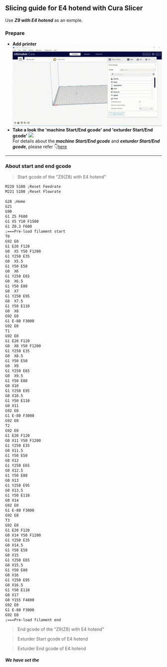 ## Slicing guide for E4 hotend with Cura Slicer
Use ***Z9 with E4 hotend*** as an exmple.
### Prepare
- **Add printer** 
![](./E4_1.gif)
- **Take a look the 'machine Start/End gcode' and 'exturder Start/End gcode'** 
![](./E4_2.gif)    
For details about the ***machine Start/End gcode***  and ***exturder Start/End gcode***, please refer :point_down:[here](#about-start-and-end-gcode)

-----------
### About start and end gcode
> Start gcode of the "Z9(Z8) with E4 hotend"

    M220 S100 ;Reset Feedrate
    M221 S100 ;Reset Flowrate

    G28 ;Home
    G21
    G90
    G1 Z5 F600
    G1 X5 Y10 F1500
    G1 Z0.3 F600
    ;===Pre-load filament start
    T0
    G92 E0
    G1 E20 F120
    G0  X5 Y50 F1200
    G1 Y250 E35
    G0  X5.5
    G1 Y50 E50
    G0  X6
    G1 Y250 E65
    G0  X6.5
    G1 Y50 E80
    G0  X7
    G1 Y250 E95
    G0  X7.5
    G1 Y50 E110
    G0  X8
    G92 E0
    G1 E-80 F3000
    G92 E0
    T1
    G92 E0
    G1 E20 F120
    G0  X8 Y50 F1200
    G1 Y250 E35
    G0  X8.5
    G1 Y50 E50
    G0  X9
    G1 Y250 E65
    G0  X9.5
    G1 Y50 E80
    G0 X10
    G1 Y250 E95
    G0 X10.5
    G1 Y50 E110
    G0 X11
    G92 E0
    G1 E-80 F3000
    G92 E0
    T2
    G92 E0
    G1 E20 F120
    G0 X11 Y50 F1200
    G1 Y250 E35
    G0 X11.5
    G1 Y50 E50
    G0 X12
    G1 Y250 E65
    G0 X12.5
    G1 Y50 E80
    G0 X13
    G1 Y250 E95
    G0 X13.5
    G1 Y50 E110
    G0 X14
    G92 E0
    G1 E-80 F3000
    G92 E0
    T3
    G92 E0
    G1 E20 F120
    G0 X14 Y50 F1200
    G1 Y250 E35
    G0 X14.5
    G1 Y50 E50
    G0 X15
    G1 Y250 E65
    G0 X15.5
    G1 Y50 E80
    G0 X16
    G1 Y250 E95
    G0 X16.5
    G1 Y50 E110
    G0 X17
    G0 Y155 F4800
    G92 E0
    G1 E-80 F3000
    G92 E0
    ;===Pre-load filament end
> End gcode of the "Z9(Z8) with E4 hotend"

> Exturder Start gcode of E4 hotend

> Exturder End gcode of E4 hotend

##### We have set the 
<!-- - :movie_camera: [**slicing 4 colors 3d object (Z9 + E4 hotend)**](https://youtu.be/hP6Socp-Cz0)     -->